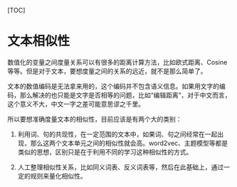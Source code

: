 [TOC]

# 文本相似性

数值化的变量之间度量关系可以有很多的距离计算方法，比如欧式距离、Cosine等等。但是对于文本，要想度量之间的关系的远近，就不是那么简单了。

文本的数值编码是无法拿来用的，这个编码并不包含语义信息。如果用文字的编码，那么解决的也只能是文字是否相等的问题，比如“编辑距离”，对于中文而言，这个意义不大，中文一字之差可能意思谬之千里。

所以要想准确度量文本的相似性，目前应该是有两个大的类别：

1. 利用词、句的共现性，在一定范围的文本中，如果词、句之间经常在一起出现，那么这两个文本单元之间的相似性就会高。word2vec、主题模型等都是类似的思想，区别只是在于利用不同的学习这种相似性的方式。

2. 人工整理相似性关系，比如同义词表、反义词表等，然后在此基础上，通过一定的规则来量化相似性。
